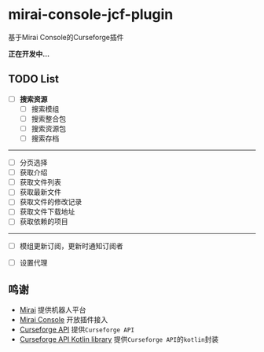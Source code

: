 # mirai-console-jcf-plugin
基于Mirai Console的Curseforge插件

**正在开发中...**

## TODO List
- [ ] **搜索资源**
    - [ ] 搜索模组
    - [ ] 搜索整合包
    - [ ] 搜索资源包
    - [ ] 搜索存档
---
- [ ] 分页选择
- [ ] 获取介绍
- [ ] 获取文件列表
- [ ] 获取最新文件
- [ ] 获取文件的修改记录
- [ ] 获取文件下载地址
- [ ] 获取依赖的项目
---
- [ ] 模组更新订阅，更新时通知订阅者
- [ ] 设置代理


## 鸣谢
- [Mirai](https://github.com/mamoe/mirai) 提供机器人平台
- [Mirai Console](https://github.com/mamoe/mirai-console) 开放插件接入
- [Curseforge API](https://github.com/Gaz492/CurseforgeAPI) 提供`Curseforge API`
- [Curseforge API Kotlin library](https://github.com/pearxteam/cursekt) 提供`Curseforge API`的`kotlin`封装
